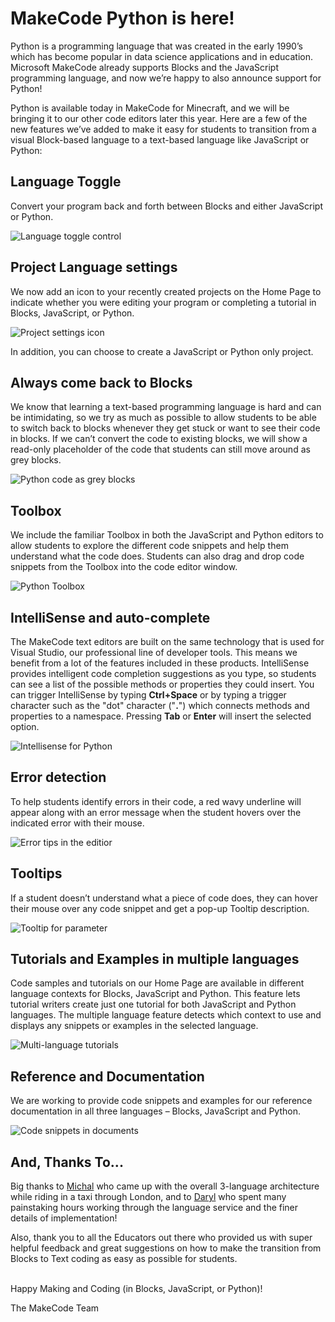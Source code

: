 # MakeCode Python is here!

Python is a programming language that was created in the early 1990’s which has become popular in data science applications and in education. Microsoft MakeCode already supports Blocks and the JavaScript programming language, and now we’re happy to also announce support for Python!

Python is available today in MakeCode for Minecraft, and we will be bringing it to our other code editors later this year. Here are a few of the new features we’ve added to make it easy for students to transition from a visual Block-based language to a text-based language like JavaScript or Python:

## Language Toggle

Convert your program back and forth between Blocks and either JavaScript or Python. 
 
![Language toggle control](/static/blog/minecraft/python-release/toggle-lang.gif)

## Project Language settings

We now add an icon to your recently created projects on the Home Page to indicate whether you were editing your program or completing a tutorial in Blocks, JavaScript, or Python.
 
![Project settings icon](/static/blog/minecraft/python-release/project-settings.png)

In addition, you can choose to create a JavaScript or Python only project.

## Always come back to Blocks

We know that learning a text-based programming language is hard and can be intimidating, so we try as much as possible to allow students to be able to switch back to blocks whenever they get stuck or want to see their code in blocks. If we can’t convert the code to existing blocks, we will show a read-only placeholder of the code that students can still move around as grey blocks.
 
![Python code as grey blocks](/static/blog/minecraft/python-release/grey-blocks.gif)

## Toolbox

We include the familiar Toolbox in both the JavaScript and Python editors to allow students to explore the different code snippets and help them understand what the code does. Students can also drag and drop code snippets from the Toolbox into the code editor window.
 
![Python Toolbox](/static/blog/minecraft/python-release/toolbox.gif)

## IntelliSense and auto-complete

The MakeCode text editors are built on the same technology that is used for Visual Studio, our professional line of developer tools. This means we benefit from a lot of the features included in these products. IntelliSense provides intelligent code completion suggestions as you type, so students can see a list of the possible methods or properties they could insert. You can trigger IntelliSense by typing **Ctrl+Space** or by typing a trigger character such as the "dot" character ("**.**") which connects methods and properties to a namespace. Pressing **Tab** or **Enter** will insert the selected option.
 
![Intellisense for Python](/static/blog/minecraft/python-release/intellisense.gif)

## Error detection

To help students identify errors in their code, a red wavy underline will appear along with an error message when the student hovers over the indicated error with their mouse.
 
![Error tips in the editior](/static/blog/minecraft/python-release/errors.png)

## Tooltips

If a student doesn’t understand what a piece of code does, they can hover their mouse over any code snippet and get a pop-up Tooltip description.
 
![Tooltip for parameter](/static/blog/minecraft/python-release/tooltip.png)

## Tutorials and Examples in multiple languages

Code samples and tutorials on our Home Page are available in different language contexts for Blocks, JavaScript and Python. This feature lets tutorial writers create just one tutorial for both JavaScript and Python languages. The multiple language feature detects which context to use and displays any snippets or examples in the selected language.
 
![Multi-language tutorials](/static/blog/minecraft/python-release/tutorials.png)

## Reference and Documentation

We are working to provide code snippets and examples for our reference documentation in all three languages – Blocks, JavaScript and Python. 
 
![Code snippets in documents](/static/blog/minecraft/python-release/reference.png)

## And, Thanks To...

Big thanks to [Michal](https://github.com/mmoskal) who came up with the overall 3-language architecture while riding in a taxi through London, and to [Daryl](https://github.com/darzu) who spent many painstaking hours working through the language service and the finer details of implementation!

Also, thank you to all the Educators out there who provided us with super helpful feedback and great suggestions on how to make the transition from Blocks to Text coding as easy as possible for students.

<br/>
Happy Making and Coding (in Blocks, JavaScript, or Python)!

The MakeCode Team 